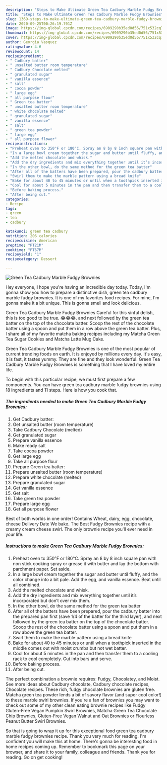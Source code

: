 ```yaml
---
description: "Steps to Make Ultimate Green Tea Cadbury Marble Fudgy Brownies"
title: "Steps to Make Ultimate Green Tea Cadbury Marble Fudgy Brownies"
slug: 1369-steps-to-make-ultimate-green-tea-cadbury-marble-fudgy-brownies
date: 2020-09-25T00:26:19.701Z
image: https://img-global.cpcdn.com/recipes/6909290b35ed0d56/751x532cq70/green-tea-cadbury-marble-fudgy-brownies-recipe-main-photo.jpg
thumbnail: https://img-global.cpcdn.com/recipes/6909290b35ed0d56/751x532cq70/green-tea-cadbury-marble-fudgy-brownies-recipe-main-photo.jpg
cover: https://img-global.cpcdn.com/recipes/6909290b35ed0d56/751x532cq70/green-tea-cadbury-marble-fudgy-brownies-recipe-main-photo.jpg
author: Georgia Vasquez
ratingvalue: 4.6
reviewcount: 14
recipeingredient:
- " Cadbury batter"
- " unsalted butter room temperature"
- " Cadbury Chocolate melted"
- " granulated sugar"
- " vanilla essence"
- " salt"
- " cocoa powder"
- " large egg"
- " all purpose flour"
- " Green tea batter"
- " unsalted butter room temperature"
- " white chocolate melted"
- " granulated sugar"
- " vanilla essence"
- " salt"
- " green tea powder"
- " large egg"
- " all purpose flower"
recipeinstructions:
- "Preheat oven to 350°F or 180°C. Spray an 8 by 8 inch square pan with non stick cooking spray or grease it with butter and lay the bottom with parchment paper. Set aside."
- "In a large bowl cream together the sugar and butter until fluffy, and the color change into a bit pale. Add the egg, and vanilla essence. Beat until all combined."
- "Add the melted chocolate and whisk."
- "Add the dry ingredients and mix everything together until it’s incorporated but don’t over mix them."
- "In the other bowl, do the same method for the green tea batter"
- "After all of the batters have been prepared, pour the cadbury batter into the prepared pan first (save 1/4 of the batter for the third layer), and next followed by the green tea batter on the top of the chocolate batter. Scoop the rest of the chocolate batter using a spoon and put them in a row above the green tea batter."
- "Swirl them to make the marble pattern using a bread knife"
- "Bake for about 40 to 45 minutes or until when a toothpick inserted in the middle comes out with moist crumbs but not wet batter."
- "Cool for about 5 minutes in the pan and then transfer them to a cooling rack to cool completely. Cut into bars and serve."
- "Before baking process."
- "After being cut."
categories:
- Recipe
tags:
- green
- tea
- cadbury

katakunci: green tea cadbury 
nutrition: 206 calories
recipecuisine: American
preptime: "PT21M"
cooktime: "PT57M"
recipeyield: "1"
recipecategory: Dessert

---
```



![Green Tea Cadbury Marble Fudgy Brownies](https://img-global.cpcdn.com/recipes/6909290b35ed0d56/751x532cq70/green-tea-cadbury-marble-fudgy-brownies-recipe-main-photo.jpg)

Hey everyone, I hope you're having an incredible day today. Today, I'm gonna show you how to prepare a distinctive dish, green tea cadbury marble fudgy brownies. It is one of my favorites food recipes. For mine, I'm gonna make it a bit unique. This is gonna smell and look delicious.

Green Tea Cadbury Marble Fudgy Brownies Careful for this sinful delish, this is too good to be true. 😂😂😂. and next followed by the green tea batter on the top of the chocolate batter. Scoop the rest of the chocolate batter using a spoon and put them in a row above the green tea batter. Plus, I share all of my favorite matcha baking recipes including my Matcha Green Tea Sugar Cookies and Matcha Latte Mug Cake.

Green Tea Cadbury Marble Fudgy Brownies is one of the most popular of current trending foods on earth. It is enjoyed by millions every day. It's easy, it is fast, it tastes yummy. They are fine and they look wonderful. Green Tea Cadbury Marble Fudgy Brownies is something that I have loved my entire life.


To begin with this particular recipe, we must first prepare a few components. You can have green tea cadbury marble fudgy brownies using 18 ingredients and 11 steps. Here is how you cook that.

<!--inarticleads1-->

##### The ingredients needed to make Green Tea Cadbury Marble Fudgy Brownies:

1. Get  Cadbury batter:
1. Get  unsalted butter (room temperature)
1. Take  Cadbury Chocolate (melted)
1. Get  granulated sugar
1. Prepare  vanilla essence
1. Make ready  salt
1. Take  cocoa powder
1. Get  large egg
1. Take  all purpose flour
1. Prepare  Green tea batter:
1. Prepare  unsalted butter (room temperature)
1. Prepare  white chocolate (melted)
1. Prepare  granulated sugar
1. Get  vanilla essence
1. Get  salt
1. Take  green tea powder
1. Prepare  large egg
1. Get  all purpose flower


Best of both worlds in one order! Contains Wheat, dairy, egg, chocolate, cheese Delivery Date We bake. The Best Fudgy Brownies recipe with a creamy cream cheese swirl. The only brownie recipe you&#39;ll ever need in your life. 

<!--inarticleads2-->

##### Instructions to make Green Tea Cadbury Marble Fudgy Brownies:

1. Preheat oven to 350°F or 180°C. Spray an 8 by 8 inch square pan with non stick cooking spray or grease it with butter and lay the bottom with parchment paper. Set aside.
1. In a large bowl cream together the sugar and butter until fluffy, and the color change into a bit pale. Add the egg, and vanilla essence. Beat until all combined.
1. Add the melted chocolate and whisk.
1. Add the dry ingredients and mix everything together until it’s incorporated but don’t over mix them.
1. In the other bowl, do the same method for the green tea batter
1. After all of the batters have been prepared, pour the cadbury batter into the prepared pan first (save 1/4 of the batter for the third layer), and next followed by the green tea batter on the top of the chocolate batter. Scoop the rest of the chocolate batter using a spoon and put them in a row above the green tea batter.
1. Swirl them to make the marble pattern using a bread knife
1. Bake for about 40 to 45 minutes or until when a toothpick inserted in the middle comes out with moist crumbs but not wet batter.
1. Cool for about 5 minutes in the pan and then transfer them to a cooling rack to cool completely. Cut into bars and serve.
1. Before baking process.
1. After being cut.


The perfect combination a brownie requires: Fudgy, Chocolatey, and Moist. See more ideas about Cadbury chocolate, Cadbury chocolate recipes, Chocolate recipes. These rich, fudgy chocolate brownies are gluten free. Matcha green tea powder lends a bit of savory flavor (and super cool color!) to these marble swirl brownies. If you&#39;re a fan of brownies you may want to check out some of my other clean eating brownie recipes like Fudgy Gluten-Free Vegan Pumpkin Swirl Brownies, Matcha Green Tea Chocolate Chip Brownies, Gluten-Free Vegan Walnut and Oat Brownies or Flourless Peanut Butter Swirl Brownies. 

So that is going to wrap it up for this exceptional food green tea cadbury marble fudgy brownies recipe. Thank you very much for reading. I'm confident you will make this at home. There's gonna be interesting food in home recipes coming up. Remember to bookmark this page on your browser, and share it to your family, colleague and friends. Thank you for reading. Go on get cooking!
